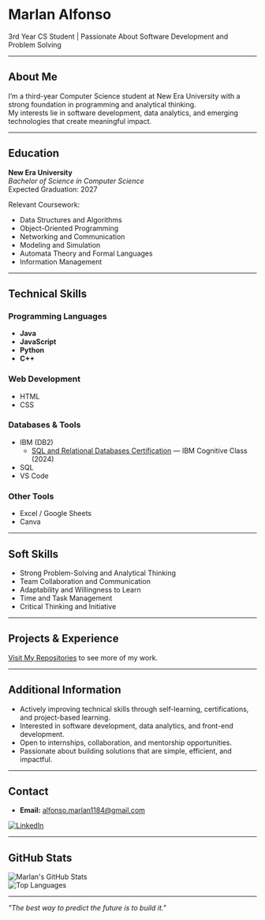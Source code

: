 # Marlan Alfonso

3rd Year CS Student | Passionate About Software Development and Problem Solving

---

## About Me
I’m a third-year Computer Science student at New Era University with a strong foundation in programming and analytical thinking.  
My interests lie in software development, data analytics, and emerging technologies that create meaningful impact.

---

## Education
**New Era University**  
*Bachelor of Science in Computer Science*  
Expected Graduation: 2027

Relevant Coursework:
- Data Structures and Algorithms  
- Object-Oriented Programming  
- Networking and Communication  
- Modeling and Simulation  
- Automata Theory and Formal Languages  
- Information Management

---

## Technical Skills

### Programming Languages
- **Java**
- **JavaScript**
- **Python**
- **C++**

### Web Development
- HTML  
- CSS

### Databases & Tools
- IBM (DB2)  
  - [SQL and Relational Databases Certification](https://courses.cognitiveclass.ai/certificates/015efcac66f849d794c9f40a3ecd1dac) — IBM Cognitive Class (2024)  
- SQL  
- VS Code

### Other Tools
- Excel / Google Sheets  
- Canva

---

## Soft Skills
- Strong Problem-Solving and Analytical Thinking  
- Team Collaboration and Communication  
- Adaptability and Willingness to Learn  
- Time and Task Management  
- Critical Thinking and Initiative

---

## Projects & Experience

[Visit My Repositories](https://github.com/MarlanAlfonso?tab=repositories) to see more of my work.

---

## Additional Information
- Actively improving technical skills through self-learning, certifications, and project-based learning.  
- Interested in software development, data analytics, and front-end development.  
- Open to internships, collaboration, and mentorship opportunities.  
- Passionate about building solutions that are simple, efficient, and impactful.

---

## Contact
- **Email:** alfonso.marlan1184@gmail.com

[![LinkedIn](https://img.shields.io/badge/LinkedIn-0A66C2.svg?style=for-the-badge&logo=linkedin&logoColor=white)](https://www.linkedin.com/in/marlan-alfonso-355b63308/)  

---

## GitHub Stats
![Marlan's GitHub Stats](https://github-readme-stats.vercel.app/api?username=MarlanAlfonso&show_icons=true&theme=tokyonight)  
![Top Languages](https://github-readme-stats.vercel.app/api/top-langs/?username=MarlanAlfonso&layout=compact&theme=tokyonight)

---

*"The best way to predict the future is to build it."*

